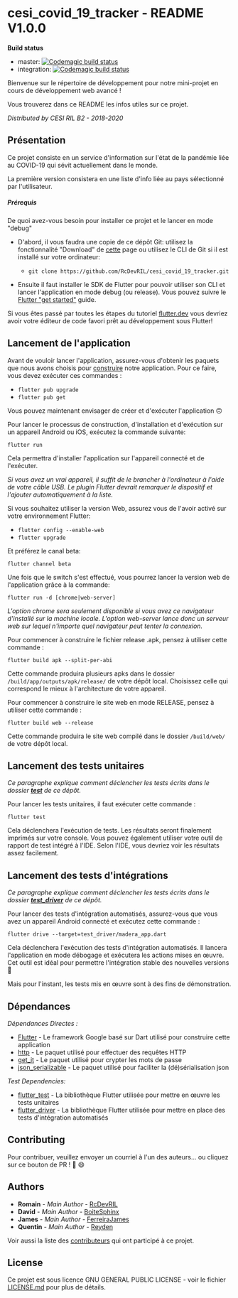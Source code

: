 # cesi_covid_19_tracker - README V1.0.0
__Build status__
* master: [![Codemagic build status](https://api.codemagic.io/apps/5e7368db767d62001922585e/5e7368db767d62001922585d/status_badge.svg)](https://codemagic.io/apps/5e7368db767d62001922585e/5e7368db767d62001922585d/latest_build)
* integration: [![Codemagic build status](https://api.codemagic.io/apps/5e7368db767d62001922585e/5e7371412ab6bb0019392b67/status_badge.svg)](https://codemagic.io/apps/5e7368db767d62001922585e/5e7371412ab6bb0019392b67/latest_build)


Bienvenue sur le répertoire de développement pour notre mini-projet en cours de développement web avancé !

Vous trouverez dans ce README les infos utiles sur ce projet.

*Distributed by CESI RIL B2 - 2018-2020*

## Présentation

Ce projet consiste en un service d'information sur l'état de la pandémie liée au COVID-19 qui sévit actuellement dans le monde.

La première version consistera en une liste d'info liée au pays sélectionné par l'utilisateur.

##### Prérequis

De quoi avez-vous besoin pour installer ce projet et le lancer en mode "debug"

* D'abord, il vous faudra une copie de ce dépôt Git: utilisez la fonctionnalité "Download" de [cette][Github root] page ou utilisez le CLI de Git si il est installé sur votre ordinateur:
    * `git clone https://github.com/RcDevRIL/cesi_covid_19_tracker.git`

* Ensuite il faut installer le SDK de Flutter pour pouvoir utiliser son CLI et lancer l'application en mode debug (ou release). Vous pouvez suivre le [Flutter "get started"] guide.


Si vous êtes passé par toutes les étapes du tutoriel [flutter.dev][Flutter "get started"] vous devriez avoir votre éditeur de code favori prêt au développement sous Flutter!

## Lancement de l'application

Avant de vouloir lancer l'application, assurez-vous d'obtenir les paquets que nous avons choisis pour [construire][Built_With] notre application. Pour ce faire, vous devez exécuter ces commandes :

* `flutter pub upgrade`
* `flutter pub get`

Vous pouvez maintenant envisager de créer et d'exécuter l'application :upside_down_face:

Pour lancer le processus de construction, d'installation et d'exécution sur un appareil Android ou iOS, exécutez la commande suivante:

`flutter run`

Cela permettra d'installer l'application sur l'appareil connecté et de l'exécuter.

_Si vous avez un vrai appareil, il suffit de le brancher à l'ordinateur à l'aide de votre câble USB. Le plugin Flutter devrait remarquer le dispositif et l'ajouter automatiquement à la liste._

Si vous souhaitez utiliser la version Web, assurez vous de l'avoir activé sur votre environnement Flutter:

* `flutter config --enable-web`
* `flutter upgrade`

Et préférez le canal beta:

`flutter channel beta`

Une fois que le switch s'est effectué, vous pourrez lancer la version web de l'application grâce à la commande:

`flutter run -d [chrome|web-server]`

_L'option chrome sera seulement disponible si vous avez ce navigateur d'installé sur la machine locale. L'option web-server lance donc un serveur web sur lequel n'importe quel navigateur peut tenter la connexion._

Pour commencer à construire le fichier release .apk, pensez à utiliser cette commande :

`flutter build apk --split-per-abi`

Cette commande produira plusieurs apks dans le dossier `/build/app/outputs/apk/release/` de votre dépôt local. Choisissez celle qui correspond le mieux à l'architecture de votre appareil. 

Pour commencer à construire le site web en mode RELEASE, pensez à utiliser cette commande :

`flutter build web --release`

Cette commande produira le site web compilé dans le dossier `/build/web/` de votre dépôt local.

## Lancement des tests unitaires

_Ce paragraphe explique comment déclencher les tests écrits dans le dossier **[test]** de ce dépôt._

Pour lancer les tests unitaires, il faut exécuter cette commande :

`flutter test`

Cela déclenchera l'exécution de tests. Les résultats seront finalement imprimés sur votre console.
Vous pouvez également utiliser votre outil de rapport de test intégré à l'IDE. Selon l'IDE, vous devriez voir les résultats assez facilement.

## Lancement des tests d'intégrations

_Ce paragraphe explique comment déclencher les tests écrits dans le dossier **[test_driver]** de ce dépôt._

Pour lancer des tests d'intégration automatisés, assurez-vous que vous avez un appareil Android connecté et exécutez cette commande :

`flutter drive --target=test_driver/madera_app.dart`

Cela déclenchera l'exécution des tests d'intégration automatisés. Il lancera l'application en mode débogage et exécutera les actions mises en œuvre. Cet outil est idéal pour permettre l'intégration stable des nouvelles versions :rocket:

Mais pour l'instant, les tests mis en œuvre sont à des fins de démonstration.

## Dépendances

_Dépendances Directes :_
* [Flutter] - Le framework Google basé sur Dart utilisé pour construire cette application
* [http] - Le paquet utilisé pour effectuer des requêtes HTTP
* [get_it] - Le paquet utilisé pour crypter les mots de passe
* [json_serializable] - Le paquet utilisé pour faciliter la (dé)sérialisation json

_Test Dependencies:_
* [flutter_test] - La bibliothèque Flutter utilisée pour mettre en œuvre les tests unitaires
* [flutter_driver] - La bibliothèque Flutter utilisée pour mettre en place des tests d'intégration automatisés

## Contributing

Pour contribuer, veuillez envoyer un courriel à l'un des auteurs... ou cliquez sur ce bouton de PR ! :rocket: :smile:

## Authors

* **Romain** - *Main Author* - [RcDevRIL]
* **David** - *Main Author* - [BoiteSphinx]
* **James** - *Main Author* - [FerreiraJames]
* **Quentin** - *Main Author* - [Reyden]

Voir aussi la liste des [contributeurs] qui ont participé à ce projet.

## License

Ce projet est sous licence GNU GENERAL PUBLIC LICENSE - voir le fichier [LICENSE.md] pour plus de détails.


[Flutter "get started"]: https://flutter.dev/get-started/
[Github root]: https://github.com/RcDevRIL/cesi_covid_19_tracker/
[Built_With]: https://github.com/RcDevRIL/cesi_covid_19_tracker/tree/master#dépendances
[test]: https://github.com/RcDevRIL/cesi_covid_19_tracker/tree/master/test
[test_driver]: https://github.com/RcDevRIL/cesi_covid_19_tracker/tree/master/test_driver
[Flutter]: https://github.com/flutter/flutter/
[http]: https://pub.dev/packages/http
[get_it]: https://pub.dev/packages/get_it
[json_serializable]: https://pub.dev/packages/json_serializable
[flutter_test]: https://api.flutter.dev/flutter/flutter_test/flutter_test-library.html
[flutter_driver]: https://api.flutter.dev/flutter/flutter_driver/flutter_driver-library.html
[RcDevRIL]: https://github.com/RcDevRIL
[BoiteSphinx]: https://github.com/BoiteSphinx
[FerreiraJames]: https://github.com/FerreiraJames
[Reyden]: https://github.com/Reyden7
[contributeurs]: https://github.com/RcDevRIL/cesi_covid_19_tracker/contributors
[LICENSE.md]: https://github.com/RcDevRIL/cesi_covid_19_tracker/blob/master/LICENSE
